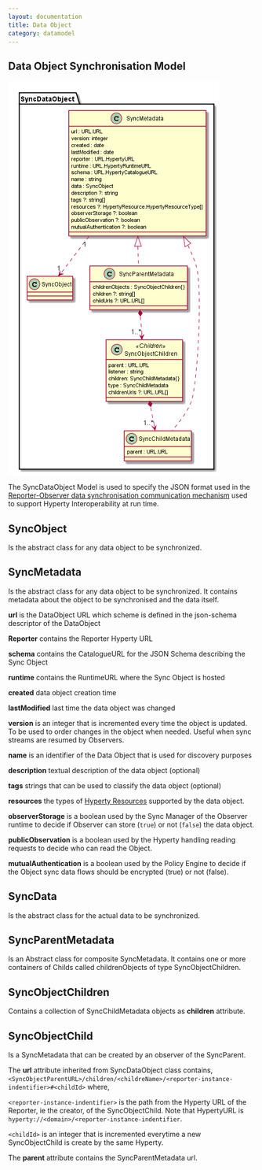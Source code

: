 ```yaml
---
layout: documentation
title: Data Object
category: datamodel
---
```


Data Object Synchronisation Model
------------------

![Sync Data Object Model](SyncDataObject.png)

The SyncDataObject Model is used to specify the JSON format used in the [Reporter-Observer data synchronisation communication mechanism](../../../messaging-framework/p2p-data-sync.md) used to support Hyperty Interoperability at run time.

## SyncObject

Is the abstract class for any data object to be synchronized.

## SyncMetadata

Is the abstract class for any data object to be synchronized. It contains metadata about the object to be synchronised and the data itself.

**url** is the DataObject URL which scheme is defined in the json-schema descriptor of the DataObject

**Reporter** contains the Reporter Hyperty URL

**schema** contains the CatalogueURL for the JSON Schema describing the Sync Object

**runtime** contains the RuntimeURL where the Sync Object is hosted

**created** data object creation time

**lastModified** last time the data object was changed

**version** is an integer that is incremented every time the object is updated. To be used to order changes in the object when needed. Useful when sync streams are resumed by Observers.

**name** is an identifier of the Data Object that is used for discovery purposes

**description** textual description of the data object (optional)

**tags** strings that can be used to classify the data object (optional)

**resources** the types of [Hyperty Resources](../hyperty-resource/readme.md) supported by the data object.

**observerStorage** is a boolean used by the Sync Manager of the Observer runtime to decide if Observer can store (`true`) or not (`false`) the data object.

**publicObservation** is a boolean used by the Hyperty handling reading requests to decide who can read the Object.

**mutualAuthentication** is a boolean used by the Policy Engine to decide if the Object sync data flows should be encrypted (true) or not (false).


## SyncData

Is the abstract class for the actual data to be synchronized.

## SyncParentMetadata

Is an Abstract class for composite SyncMetadata. It contains one or more containers of Childs called childrenObjects of type SyncObjectChildren.

## SyncObjectChildren

Contains a collection of SyncChildMetadata objects as **children** attribute.

## SyncObjectChild

Is a SyncMetadata that can be created by an observer of the SyncParent.

The **url** attribute inherited from SyncDataObject class contains, `<SyncObjectParentURL>/children/<childreName>/<reporter-instance-indentifier>#<childId>` where,

 `<reporter-instance-indentifier>` is the path from the Hyperty URL of the Reporter, ie the creator, of the SyncObjectChild. Note that HypertyURL is `hyperty://<domain>/<reporter-instance-indentifier`.

 `<childId>` is an integer that is incremented everytime a new SyncObjectChild is create by the same Hyperty.

The **parent** attribute contains the SyncParentMetadata url.
